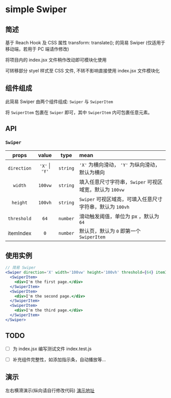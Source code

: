 # simple Swiper

## 简述

基于 Reach Hook 及 CSS 属性 transform: translate(); 的简易 Swiper (仅适用于移动端，若用于 PC 端请作修改)

将项目内的 index.jsx 文件稍作改动即可模块化使用

可转移部分 styel 样式至 CSS 文件, 不转不影响直接使用 index.jsx 文件模块化

## 组件组成

此简易 Swiper 由两个组件组成: `Swiper` 与 `SwiperItem`

将 `SwiperItem` 包裹在 `Swiper` 即可，其中 `SwiperItem` 内可包裹任意元素。

## API

### `Swiper`

|    props    |     value      |   type   | mean                                                      |
| :---------: | :------------: | :------: | :-------------------------------------------------------- |
| `direction` | `'X'` \| `'Y'` | `string` | `'X'` 为横向滑动， `'Y'` 为纵向滑动，默认为横向           |
|   `width`   |    `100vw`     | `string` | 填入任意尺寸字符串，`Swiper` 可视区域宽，默认为 `100vw`   |
|  `height`   |    `100vh`     | `string` | `Swiper` 可视区域高，可填入任意尺寸字符串，默认为 `100vh` |
| `threshold` |      `64`      | `number` | 滑动触发阈值，单位为 px ，默认为 `64`                     |
|  itemIndex  |      `0`       | `number` | 默认页，默认为 `0` 即第一个 `SwiperItem`                  |

## 使用实例

```jsx
// 简易 Swiper
<Swiper direction='X' width='100vw' height='100vh' threshold={64} itemIndex={0}>
  <SwiperItem>
    <div>I'm the first page.</div>
  </SwiperItem>
  <SwiperItem>
    <div>I'm the second page.</div>
  </SwiperItem>
  <SwiperItem>
    <div>I'm the third page.</div>
  </SwiperItem>
</Swiper>
```

## TODO

- [ ] 为 index.jsx 编写测试文件 index.test.js

- [ ] 补充组件完整性，如添加指示条，自动播放等...

## 演示

左右横滑演示(纵向请自行修改代码)
[演示地址](https://chickenandfish.github.io/simple-Swiper/)
